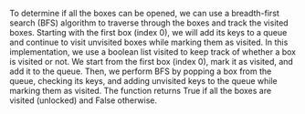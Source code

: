 To determine if all the boxes can be opened, we can use a breadth-first search (BFS) algorithm to traverse through the boxes and track the visited boxes. Starting with the first box (index 0), we will add its keys to a queue and continue to visit unvisited boxes while marking them as visited.
In this implementation, we use a boolean list visited to keep track of whether a box is visited or not. We start from the first box (index 0), mark it as visited, and add it to the queue. Then, we perform BFS by popping a box from the queue, checking its keys, and adding unvisited keys to the queue while marking them as visited. The function returns True if all the boxes are visited (unlocked) and False otherwise.